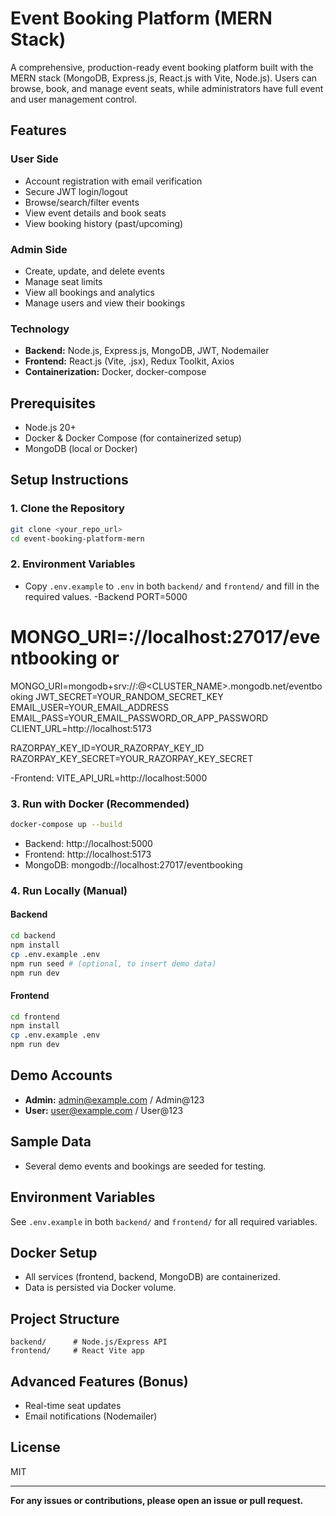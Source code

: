 # Event Booking Platform (MERN Stack)

A comprehensive, production-ready event booking platform built with the MERN stack (MongoDB, Express.js, React.js with Vite, Node.js). Users can browse, book, and manage event seats, while administrators have full event and user management control.

## Features

### User Side
- Account registration with email verification
- Secure JWT login/logout
- Browse/search/filter events
- View event details and book seats
- View booking history (past/upcoming)

### Admin Side
- Create, update, and delete events
- Manage seat limits
- View all bookings and analytics
- Manage users and view their bookings

### Technology
- **Backend:** Node.js, Express.js, MongoDB, JWT, Nodemailer
- **Frontend:** React.js (Vite, .jsx), Redux Toolkit, Axios
- **Containerization:** Docker, docker-compose

## Prerequisites
- Node.js 20+
- Docker & Docker Compose (for containerized setup)
- MongoDB (local or Docker)

## Setup Instructions

### 1. Clone the Repository
```bash
git clone <your_repo_url>
cd event-booking-platform-mern
```

### 2. Environment Variables
- Copy `.env.example` to `.env` in both `backend/` and `frontend/` and fill in the required values.
-Backend
 PORT=5000
# MONGO_URI=://localhost:27017/eventbooking or
MONGO_URI=mongodb+srv://<USERNAME>:<PASSWORD>@<CLUSTER_NAME>.mongodb.net/eventbooking
JWT_SECRET=YOUR_RANDOM_SECRET_KEY
EMAIL_USER=YOUR_EMAIL_ADDRESS
EMAIL_PASS=YOUR_EMAIL_PASSWORD_OR_APP_PASSWORD
CLIENT_URL=http://localhost:5173

RAZORPAY_KEY_ID=YOUR_RAZORPAY_KEY_ID
RAZORPAY_KEY_SECRET=YOUR_RAZORPAY_KEY_SECRET

-Frontend:
VITE_API_URL=http://localhost:5000









### 3. Run with Docker (Recommended)
```bash
docker-compose up --build
```
- Backend: http://localhost:5000
- Frontend: http://localhost:5173
- MongoDB: mongodb://localhost:27017/eventbooking

### 4. Run Locally (Manual)
#### Backend
```bash
cd backend
npm install
cp .env.example .env
npm run seed # (optional, to insert demo data)
npm run dev
```
#### Frontend
```bash
cd frontend
npm install
cp .env.example .env
npm run dev
```

## Demo Accounts
- **Admin:** admin@example.com / Admin@123
- **User:** user@example.com / User@123

## Sample Data
- Several demo events and bookings are seeded for testing.

## Environment Variables
See `.env.example` in both `backend/` and `frontend/` for all required variables.

## Docker Setup
- All services (frontend, backend, MongoDB) are containerized.
- Data is persisted via Docker volume.

## Project Structure
```
backend/      # Node.js/Express API
frontend/     # React Vite app
```

## Advanced Features (Bonus)
- Real-time seat updates
- Email notifications (Nodemailer)

## License
MIT

---

**For any issues or contributions, please open an issue or pull request.**
